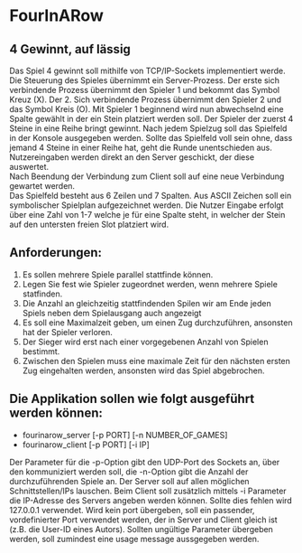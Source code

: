 # FourInARow

## 4 Gewinnt, auf lässig
Das Spiel 4 gewinnt soll mithilfe von TCP/IP-Sockets implementiert werde. Die Steuerung des Spieles übernimmt ein Server-Prozess. Der erste sich verbindende Prozess übernimmt den Spieler 1 und bekommt das Symbol Kreuz (X). Der 2. Sich verbindende Prozess übernimmt den Spieler 2 und das Symbol Kreis (O). Mit Spieler 1 beginnend wird nun abwechselnd eine Spalte gewählt in der ein Stein platziert werden soll. Der Spieler der zuerst 4 Steine in eine Reihe bringt gewinnt. Nach jedem Spielzug soll das Spielfeld in der Konsole ausgegeben werden. Sollte das Spielfeld voll sein ohne, dass jemand 4 Steine in einer Reihe hat, geht die Runde unentschieden aus. Nutzereingaben werden direkt an den Server geschickt, der diese auswertet.\
Nach Beendung der Verbindung zum Client soll auf eine neue Verbindung gewartet werden.\
Das Spielfeld besteht aus 6 Zeilen und 7 Spalten. Aus ASCII Zeichen soll ein symbolischer Spielplan aufgezeichnet werden. Die Nutzer Eingabe erfolgt über eine Zahl von 1-7 welche je für eine Spalte steht, in welcher der Stein auf den untersten freien Slot platziert wird.

## Anforderungen:
1. Es sollen mehrere Spiele parallel stattfinde können.
2. Legen Sie fest wie Spieler zugeordnet werden, wenn mehrere Spiele statfinden.
3. Die Anzahl an gleichzeitig stattfindenden Spilen wir am Ende jeden Spiels neben dem Spielausgang auch angezeigt
4. Es soll eine Maximalzeit geben, um einen Zug durchzuführen, ansonsten hat der Spieler verloren.
5. Der Sieger wird erst nach einer vorgegebenen Anzahl von Spielen bestimmt.
6. Zwischen den Spielen muss eine maximale Zeit für den nächsten ersten Zug eingehalten werden, ansonsten wird das Spiel abgebrochen.


## Die Applikation sollen wie folgt ausgeführt werden können:
* fourinarow_server [-p PORT] [-n NUMBER_OF_GAMES]
* fourinarow_client [-p PORT] [-i IP]

Der Parameter für die -p-Option gibt den UDP-Port des Sockets an, über den kommuniziert werden soll, die -n-Option gibt die Anzahl der durchzuführenden Spiele an. Der Server soll auf allen möglichen Schnittstellen/IPs lauschen. Beim Client soll zusätzlich mittels -i Parameter die IP-Adresse des Servers angeben werden können. Sollte dies fehlen wird 127.0.0.1 verwendet. Wird kein port übergeben, soll ein passender, vordefinierter Port verwendet werden, der in Server und Client gleich ist (z.B. die User-ID eines Autors). Sollten ungültige Parameter übergeben werden, soll zumindest eine usage message aussgegeben werden.
